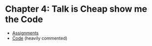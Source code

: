 # Chapter 4: Talk is Cheap show me the Code

- [Assignments](./Assignment/Assignment.md)
- [Code](/4.Talk%20is%20Cheap%20Show%20Me%20The%20Code/script.js) (heavily commented)
